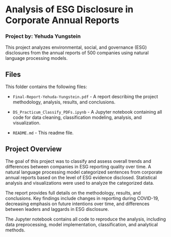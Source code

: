 # Analysis of ESG Disclosure in Corporate Annual Reports

### Project by: Yehuda Yungstein 

This project analyzes environmental, social, and governance (ESG) disclosures from the annual reports of 500 companies using natural language processing models.

## Files

This folder contains the following files:

- `Final-Report-Yehuda-Yungstein.pdf` - A report describing the project methodology, analysis, results, and conclusions. 

- `DS_Practicum_Classify_PDFs.ipynb` - A Jupyter notebook containing all code for data cleaning, classification modeling, analysis, and visualization.

- `README.md` - This readme file.

## Project Overview

The goal of this project was to classify and assess overall trends and differences between companies in ESG reporting quality over time. A natural language processing model categorized sentences from corporate annual reports based on the level of ESG evidence disclosed. Statistical analysis and visualizations were used to analyze the categorized data. 

The report provides full details on the methodology, results, and conclusions. Key findings include changes in reporting during COVID-19, decreasing emphasis on future intentions over time, and differences between leaders and laggards in ESG disclosure.

The Jupyter notebook contains all code to reproduce the analysis, including data preprocessing, model implementation, classification, and analytical methods.
